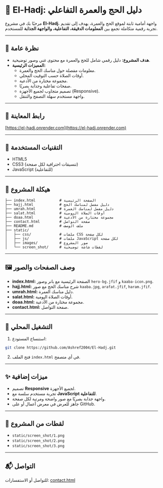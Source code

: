 
# 🌟 El-Hadj: دليل الحج والعمرة التفاعلي

مرحبًا بك في مشروع **El-Hadj**، واجهة أمامية ثابتة لموقع الحج والعمرة، يهدف إلى تقديم تجربة رقمية متكاملة تجمع بين **المعلومات الدقيقة، التفاعلية، والواجهة الجذابة** للمستخدم.

---

## 📌 نظرة عامة
- **هدف المشروع:** دليل رقمي شامل للحج والعمرة مع محتوى غني وصور توضيحية.
- **المميزات الرئيسية:**
  - معلومات مفصلة حول مناسك الحج والعمرة.
  - أوقات الصلاة حسب التوقيت المحلي.
  - مجموعة مختارة من الأدعية.
  - صفحات تفاعلية وجذابة بصريًا.
  - تصميم متجاوب لجميع الأجهزة (Responsive).
  - واجهة مستخدم سهلة التصفح والتنقل.

---

## 🔗 رابط المعاينة
[https://el-hadj.onrender.com](https://el-hadj.onrender.com)

---

## 🧰 التقنيات المستخدمة
- HTML5
- CSS3 (تنسيقات احترافية لكل صفحة)
- JavaScript (للتفاعلية)

---

## 📁 هيكلة المشروع
```
├── index.html           # الصفحة الرئيسية
├── hajj.html            # دليل مفصل لمناسك الحج
├── umrah.html           # دليل مفصل لمناسك العمرة
├── salat.html           # أوقات الصلاة اليومية
├── doaa.html            # مجموعة مختارة من الأدعية
├── contact.html         # صفحة التواصل
├── README.md            # ملف الوصف
├── static/
│   ├── css/             # ملفات CSS لكل صفحة
│   ├── js/              # ملفات JavaScript لكل صفحة
│   ├── images/          # صور المشروع
│   └── screen_shot/     # لقطات شاشة توضيحية
```

---

## 🖼️ وصف الصفحات والصور
- **index.html:** الصفحة الرئيسية مع بانر وصور `hero-bg.jfif` و `kaaba-icon.png`.
- **hajj.html:** شرح مناسك الحج مع صور `kaaba.jpg`, `arafat.jfif`, `haram.jfif`.
- **umrah.html:** دليل مناسك العمرة.
- **salat.html:** أوقات الصلاة اليومية.
- **doaa.html:** مجموعة مختارة من الأدعية.
- **contact.html:** صفحة التواصل.

---

## 🚀 التشغيل المحلي
1. استنساخ المستودع:
```bash
git clone https://github.com/Ashref2004/El-Hadj.git
```
2. فتح الملف `index.html` في أي متصفح.

---

## ✨ ميزات إضافية
- تصميم **Responsive** لجميع الأجهزة.
- تجربة مستخدم سلسة مع **JavaScript للتفاعلية**.
- واجهة جذابة بصريًا مع صور واضحة ومرتبة لكل صفحة.
- جاهز للعرض في معرض أعمال أو على GitHub.

---

## 📸 لقطات من المشروع
- `static/screen_shot/1.png`
- `static/screen_shot/2.png`
- `static/screen_shot/3.png`

---

## 📬 التواصل
للتواصل أو الاستفسارات: [contact.html](contact.html)
